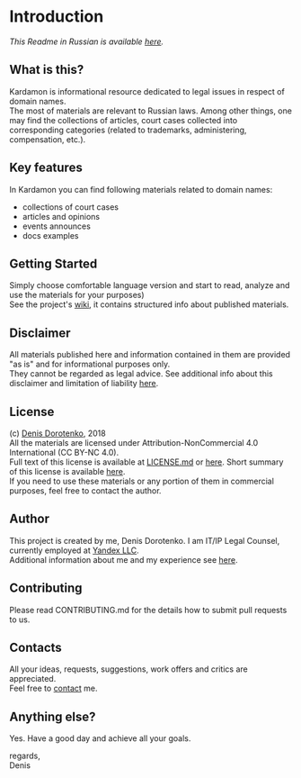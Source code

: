 <meta name="yandex-verification" content="3d6a9e33e4f2fbc5" />

# Introduction

_This Readme in Russian is available_ [_here_]()_._

## What is this?

Kardamon is informational resource dedicated to legal issues in respect of domain names.   
 The most of materials are relevant to Russian laws. Among other things, one may find the collections of articles, court cases collected into corresponding categories \(related to trademarks, administering, compensation, etc.\).  


## Key features

In Kardamon you can find following materials related to domain names:

* collections of court cases 
* articles and opinions
* events announces 
* docs examples

## Getting Started

Simply choose comfortable language version and start to read, analyze and use the materials for your purposes\)  
 See the project's [wiki](https://github.com/xCounsel/cardamom/wiki), it contains structured info about published materials.

## Disclaimer

All materials published here and information contained in them are provided "as is" and for informational purposes only.  
 They cannot be regarded as legal advice. See additional info about this disclaimer and limitation of liability [here]().

## License

\(c\) [Denis Dorotenko](http://linkedin.com/in/dorotenko/), 2018   
 All the materials are licensed under Attribution-NonCommercial 4.0 International \(CC BY-NC 4.0\).   
 Full text of this license is available at [LICENSE.md]() or [here](https://creativecommons.org/licenses/by-nc/4.0/legalcode). Short summary of this license is available [here](https://creativecommons.org/licenses/by-nc/4.0/).   
 If you need to use these materials or any portion of them in commercial purposes, feel free to contact the author.

## Author

This project is created by me, Denis Dorotenko. I am IT/IP Legal Counsel, currently employed at [Yandex LLC](https://yandex.com/company/).   
 Additional information about me and my experience see [here]().

## Contributing

Please read CONTRIBUTING.md for the details how to submit pull requests to us.

## Contacts

All your ideas, requests, suggestions, work offers and critics are appreciated.  
 Feel free to [contact]() me.

## Anything else?

Yes. Have a good day and achieve all your goals.

regards,  
 Denis

